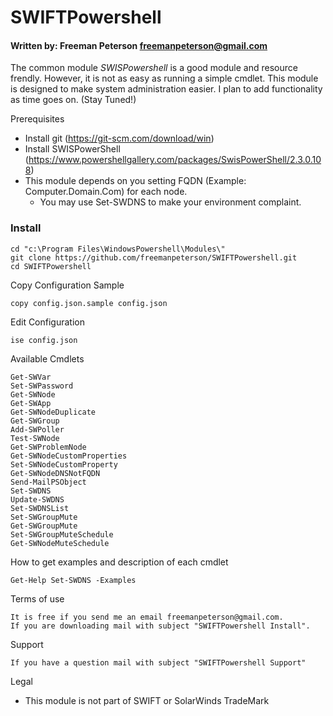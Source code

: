 
# SWIFTPowershell
#### Written by:         Freeman Peterson freemanpeterson@gmail.com

The common module *SWISPowershell* is a good module and resource frendly. However, it is not as easy as running a simple cmdlet. This module is designed to make system administration easier. 
I plan to add functionality as time goes on. (Stay Tuned!)

Prerequisites
+ Install git (https://git-scm.com/download/win)
+ Install SWISPowerShell (https://www.powershellgallery.com/packages/SwisPowerShell/2.3.0.108)
+ This module depends on you setting FQDN (Example: Computer.Domain.Com) for each node. 
  - You may use Set-SWDNS to make your environment complaint. 

### Install
```
cd "c:\Program Files\WindowsPowershell\Modules\"
git clone https://github.com/freemanpeterson/SWIFTPowershell.git
cd SWIFTPowershell
```
Copy Configuration Sample
```
copy config.json.sample config.json
```
Edit Configuration
```
ise config.json 
````
Available Cmdlets
```
Get-SWVar
Set-SWPassword
Get-SWNode
Get-SWApp
Get-SWNodeDuplicate
Get-SWGroup
Add-SWPoller
Test-SWNode
Get-SWProblemNode
Get-SWNodeCustomProperties
Set-SWNodeCustomProperty
Get-SWNodeDNSNotFQDN
Send-MailPSObject
Set-SWDNS
Update-SWDNS
Set-SWDNSList
Set-SWGroupMute
Get-SWGroupMute
Set-SWGroupMuteSchedule
Get-SWNodeMuteSchedule
```
How to get examples and description of each cmdlet
```
Get-Help Set-SWDNS -Examples
```

Terms of use
```
It is free if you send me an email freemanpeterson@gmail.com. 
If you are downloading mail with subject "SWIFTPowershell Install".
```
Support
```
If you have a question mail with subject "SWIFTPowershell Support"
```
Legal
+ This module is not part of SWIFT or SolarWinds TradeMark
